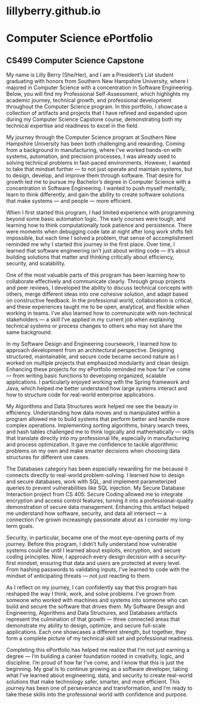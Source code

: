 # lillyberry.github.io

# Computer Science ePortfolio

## CS499 Computer Science Capstone

My name is Lilly Berry (She/Her), and I am a President’s List student graduating with honors from Southern New Hampshire University, where I majored in Computer Science with a concentration in Software Engineering. Below, you will find my Professional Self-Assessment, which highlights my academic journey, technical growth, and professional development throughout the Computer Science program. In this portfolio, I showcase a collection of artifacts and projects that I have refined and expanded upon during my Computer Science Capstone course, demonstrating both my technical expertise and readiness to excel in the field.


My journey through the Computer Science program at Southern New Hampshire University has been both challenging and rewarding. Coming from a background in manufacturing, where I’ve worked hands-on with systems, automation, and precision processes, I was already used to solving technical problems in fast-paced environments. However, I wanted to take that mindset further — to not just operate and maintain systems, but to design, develop, and improve them through software. That desire for growth led me to pursue my Bachelor’s degree in Computer Science with a concentration in Software Engineering. I wanted to push myself mentally, learn to think differently, and gain the ability to create software solutions that make systems — and people — more efficient.

When I first started this program, I had limited experience with programming beyond some basic automation logic. The early courses were tough, and learning how to think computationally took patience and persistence. There were moments when debugging code late at night after long work shifts felt impossible, but each time I solved a problem, that sense of accomplishment reminded me why I started this journey in the first place. Over time, I learned that software engineering isn’t just about writing code — it’s about building solutions that matter and thinking critically about efficiency, security, and scalability.

One of the most valuable parts of this program has been learning how to collaborate effectively and communicate clearly. Through group projects and peer reviews, I developed the ability to discuss technical concepts with others, merge different ideas into one cohesive solution, and adapt based on constructive feedback. In the professional world, collaboration is critical, and these experiences taught me to be open, analytical, and flexible when working in teams. I’ve also learned how to communicate with non-technical stakeholders — a skill I’ve applied in my current job when explaining technical systems or process changes to others who may not share the same background.

In my Software Design and Engineering coursework, I learned how to approach development from an architectural perspective. Designing structured, maintainable, and secure code became second nature as I worked on multiple projects that emphasized modularity and clean design. Enhancing these projects for my ePortfolio reminded me how far I’ve come — from writing basic functions to developing organized, scalable applications. I particularly enjoyed working with the Spring framework and Java, which helped me better understand how large systems interact and how to structure code for real-world enterprise applications.

My Algorithms and Data Structures work helped me see the beauty in efficiency. Understanding how data moves and is manipulated within a program allowed me to build systems that perform better and handle more complex operations. Implementing sorting algorithms, binary search trees, and hash tables challenged me to think logically and mathematically — skills that translate directly into my professional life, especially in manufacturing and process optimization. It gave me confidence to tackle algorithmic problems on my own and make smarter decisions when choosing data structures for different use cases.

The Databases category has been especially rewarding for me because it connects directly to real-world problem-solving. I learned how to design and secure databases, work with SQL, and implement parameterized queries to prevent vulnerabilities like SQL injection. My Secure Database Interaction project from CS 405: Secure Coding allowed me to integrate encryption and access control features, turning it into a professional-quality demonstration of secure data management. Enhancing this artifact helped me understand how software, security, and data all intersect — a connection I’ve grown increasingly passionate about as I consider my long-term goals.

Security, in particular, became one of the most eye-opening parts of my journey. Before this program, I didn’t fully understand how vulnerable systems could be until I learned about exploits, encryption, and secure coding principles. Now, I approach every design decision with a security-first mindset, ensuring that data and users are protected at every level. From hashing passwords to validating inputs, I’ve learned to code with the mindset of anticipating threats — not just reacting to them.

As I reflect on my journey, I can confidently say that this program has reshaped the way I think, work, and solve problems. I’ve grown from someone who worked with machines and systems into someone who can build and secure the software that drives them. My Software Design and Engineering, Algorithms and Data Structures, and Databases artifacts represent the culmination of that growth — three connected areas that demonstrate my ability to design, optimize, and secure full-scale applications. Each one showcases a different strength, but together, they form a complete picture of my technical skill set and professional readiness.

Completing this ePortfolio has helped me realize that I’m not just earning a degree — I’m building a career foundation rooted in creativity, logic, and discipline. I’m proud of how far I’ve come, and I know that this is just the beginning. My goal is to continue growing as a software developer, taking what I’ve learned about engineering, data, and security to create real-world solutions that make technology safer, smarter, and more efficient. This journey has been one of perseverance and transformation, and I’m ready to take these skills into the professional world with confidence and purpose.
